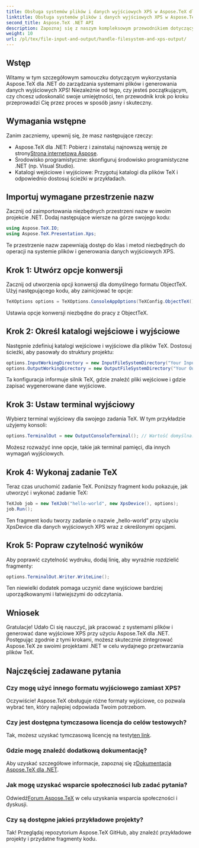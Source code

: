 ```yaml
---
title: Obsługa systemów plików i danych wyjściowych XPS w Aspose.TeX dla .NET
linktitle: Obsługa systemów plików i danych wyjściowych XPS w Aspose.TeX dla .NET
second_title: Aspose.TeX .NET API
description: Zapoznaj się z naszym kompleksowym przewodnikiem dotyczącym używania Aspose.TeX dla .NET do obsługi systemów plików i generowania danych wyjściowych XPS. Ten samouczek krok po kroku obejmuje wszystko, od konfiguracji środowiska po wykonywanie zadania TeX.
weight: 10
url: /pl/tex/file-input-and-output/handle-filesystem-and-xps-output/
---
```

## Wstęp

Witamy w tym szczegółowym samouczku dotyczącym wykorzystania Aspose.TeX dla .NET do zarządzania systemami plików i generowania danych wyjściowych XPS! Niezależnie od tego, czy jesteś początkującym, czy chcesz udoskonalić swoje umiejętności, ten przewodnik krok po kroku przeprowadzi Cię przez proces w sposób jasny i skuteczny.

## Wymagania wstępne

Zanim zaczniemy, upewnij się, że masz następujące rzeczy:

-  Aspose.TeX dla .NET: Pobierz i zainstaluj najnowszą wersję ze strony[Strona internetowa Aspose](https://releases.aspose.com/tex/net/).
- Środowisko programistyczne: skonfiguruj środowisko programistyczne .NET (np. Visual Studio).
- Katalogi wejściowe i wyjściowe: Przygotuj katalogi dla plików TeX i odpowiednio dostosuj ścieżki w przykładach.

## Importuj wymagane przestrzenie nazw

Zacznij od zaimportowania niezbędnych przestrzeni nazw w swoim projekcie .NET. Dodaj następujące wiersze na górze swojego kodu:

```csharp
using Aspose.TeX.IO;
using Aspose.TeX.Presentation.Xps;
```

Te przestrzenie nazw zapewniają dostęp do klas i metod niezbędnych do operacji na systemie plików i generowania danych wyjściowych XPS.

## Krok 1: Utwórz opcje konwersji

Zacznij od utworzenia opcji konwersji dla domyślnego formatu ObjectTeX. Użyj następującego kodu, aby zainicjować te opcje:

```csharp
TeXOptions options = TeXOptions.ConsoleAppOptions(TeXConfig.ObjectTeX());
```

Ustawia opcje konwersji niezbędne do pracy z ObjectTeX.

## Krok 2: Określ katalogi wejściowe i wyjściowe

Następnie zdefiniuj katalogi wejściowe i wyjściowe dla plików TeX. Dostosuj ścieżki, aby pasowały do struktury projektu:

```csharp
options.InputWorkingDirectory = new InputFileSystemDirectory("Your Input Directory");
options.OutputWorkingDirectory = new OutputFileSystemDirectory("Your Output Directory");
```

Ta konfiguracja informuje silnik TeX, gdzie znaleźć pliki wejściowe i gdzie zapisać wygenerowane dane wyjściowe.

## Krok 3: Ustaw terminal wyjściowy

Wybierz terminal wyjściowy dla swojego zadania TeX. W tym przykładzie użyjemy konsoli:

```csharp
options.TerminalOut = new OutputConsoleTerminal(); // Wartość domyślna. Przypisanie dowolne.
```

Możesz rozważyć inne opcje, takie jak terminal pamięci, dla innych wymagań wyjściowych.

## Krok 4: Wykonaj zadanie TeX

Teraz czas uruchomić zadanie TeX. Poniższy fragment kodu pokazuje, jak utworzyć i wykonać zadanie TeX:

```csharp
TeXJob job = new TeXJob("hello-world", new XpsDevice(), options);
job.Run();
```

Ten fragment kodu tworzy zadanie o nazwie „hello-world” przy użyciu XpsDevice dla danych wyjściowych XPS wraz z określonymi opcjami.

## Krok 5: Popraw czytelność wyników

Aby poprawić czytelność wydruku, dodaj linię, aby wyraźnie rozdzielić fragmenty:

```csharp
options.TerminalOut.Writer.WriteLine();
```

Ten niewielki dodatek pomaga uczynić dane wyjściowe bardziej uporządkowanymi i łatwiejszymi do odczytania.

## Wniosek

Gratulacje! Udało Ci się nauczyć, jak pracować z systemami plików i generować dane wyjściowe XPS przy użyciu Aspose.TeX dla .NET. Postępując zgodnie z tymi krokami, możesz skutecznie zintegrować Aspose.TeX ze swoimi projektami .NET w celu wydajnego przetwarzania plików TeX.

## Najczęściej zadawane pytania

### Czy mogę użyć innego formatu wyjściowego zamiast XPS?

Oczywiście! Aspose.TeX obsługuje różne formaty wyjściowe, co pozwala wybrać ten, który najlepiej odpowiada Twoim potrzebom.

### Czy jest dostępna tymczasowa licencja do celów testowych?

 Tak, możesz uzyskać tymczasową licencję na testy[ten link](https://purchase.conholdate.com/temporary-license/).

### Gdzie mogę znaleźć dodatkową dokumentację?

 Aby uzyskać szczegółowe informacje, zapoznaj się z[Dokumentacja Aspose.TeX dla .NET](https://reference.aspose.com/tex/net/).

### Jak mogę uzyskać wsparcie społeczności lub zadać pytania?

 Odwiedź[Forum Aspose.TeX](https://forum.aspose.com/c/tex/47) w celu uzyskania wsparcia społeczności i dyskusji.

### Czy są dostępne jakieś przykładowe projekty?

Tak! Przeglądaj repozytorium Aspose.TeX GitHub, aby znaleźć przykładowe projekty i przydatne fragmenty kodu.
